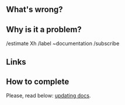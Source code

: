 ## What's wrong?

## Why is it a problem?

/estimate Xh
/label ~documentation
/subscribe


## Links

<!--
1. Link to blocked issue
2. Any other useful links
-->


## How to complete

Please, read below: [updating docs](https://wemake-services.github.io/meta/rsdp/how-tasks-are-assigned#i-can-not-find-any-information-in-any-of-these-sources).
